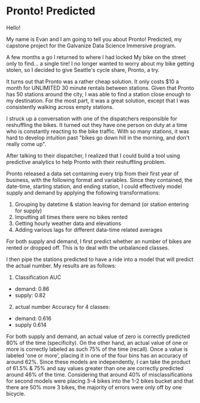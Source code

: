 # Pronto! Predicted

Hello! 

My name is Evan and I am going to tell you about Pronto! Predicted, my capstone project for the Galvanize Data Science Immersive program.

A few months a go I returned to where I had locked My bike on the street only to find... a single tire! I no longer wanted to worry about my bike getting stolen, so I decided to give Seattle's cycle share, Pronto, a try. 

It turns out that Pronto was a rather cheap solution. It only costs $10 a month for UNLIMITED 30 minute rentals between stations. Given that Pronto has 50 stations around the city, I was able to find a station close enough to my destination. For the most part, it was a great solution, except that I was consistently walking across empty stations. 

I struck up a conversation with one of the dispatchers responsible for reshuffling the bikes. It turned out they have one person on duty at a time who is constantly reacting to the bike traffic. With so many stations, it was hard to develop intuition past "bikes go down hill in the morning, and don't really come up".

After talking to their dispatcher, I realized that I could build a tool using predictive analytics to help Pronto with their reshuffling problem. 

Pronto released a data set containing every trip from their first year of business, with the following format and variables. Since they contained, the date-time, starting station, and ending station, I could effectively model supply and demand by applying the following transformations: 
1. Grouping by datetime & station leaving for demand (or station entering for supply)
2. Imputting all times there were no bikes rented
3. Getting hourly weather data and elevations
4. Adding various lags for different data-time related averages

For both supply and demand, I first predict whether an number of bikes are rented or dropped off. This is to deal with the unbalanced classes. 

I then pipe the stations predicted to have a ride into a model that will predict the actual number. My results are as follows:
1. Classification AUC
 * demand: 0.86
 * supply: 0.82
2. actual number Accuracy for 4 classes:
 * demand: 0.616
 * supply 0.614

For both supply and demand, an actual value of zero is correctly predicted 80% of the time (specificity). On the other hand, an actual value of one or more is correctly labeled as such 75% of the time (recall). Once a value is labeled 'one or more', placing it in one of the four bins has an accuracy of around 62%. Since these models are independently, I can take the product of 61.5% & 75% and say values greater than one are correctly predicted around 46% of the time. Considering that around 40% of misclassifications for second models were placing 3-4 bikes into the 1-2 bikes bucket and that there are 50% more 3 bikes, the majority of errors were only off by one bicycle. 














